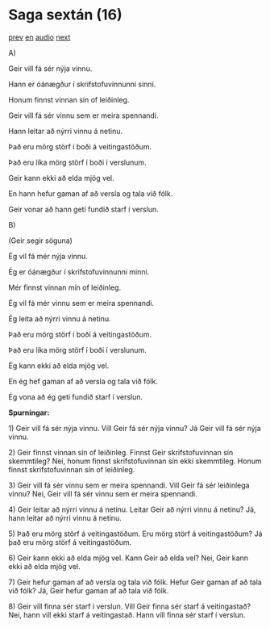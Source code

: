 # Saga sextán (16)

[prev](../is/story_15.md)
[en](../en/story_16.md)
[audio](../audio/story_16.mp3)
[next](../is/story_17.md)

A\)

Geir vill fá sér nýja vinnu.

Hann er óánægður í skrifstofuvinnunni sinni.

Honum finnst vinnan sín of leiðinleg.

Geir vill fá sér vinnu sem er meira spennandi.

Hann leitar að nýrri vinnu á netinu.

Það eru mörg störf í boði á veitingastöðum.

Það eru líka mörg störf í boði í verslunum.

Geir kann ekki að elda mjög vel.

En hann hefur gaman af að versla og tala við fólk.

Geir vonar að hann geti fundið starf í verslun.

B\)

(Geir segir söguna)

Ég vil fá mér nýja vinnu.

Ég er óánægður í skrifstofuvinnunni minni.

Mér finnst vinnan mín of leiðinleg.

Ég vil fá mér vinnu sem er meira spennandi.

Ég leita að nýrri vinnu á netinu.

Það eru mörg störf í boði á veitingastöðum.

Það eru líka mörg störf í boði í verslunum.

Ég kann ekki að elda mjög vel.

En ég hef gaman af að versla og tala við fólk.

Ég vona að ég geti fundið starf í verslun.

**Spurningar:**

1\) Geir vill fá sér nýja vinnu. Vill Geir fá sér nýja vinnu? Já Geir
vill fá sér nýja vinnu.

2\) Geir finnst vinnan sín of leiðinleg. Finnst Geir skrifstofuvinnan
sín skemmtileg? Nei, honum finnst skrifstofuvinnan sín ekki skemmtileg.
Honum finnst skrifstofuvinnan sín of leiðinleg.

3\) Geir vill fá sér vinnu sem er meira spennandi. Vill Geir fá sér
leiðinlega vinnu? Nei, Geir vill fá sér vinnu sem er meira spennandi.

4\) Geir leitar að nýrri vinnu á netinu. Leitar Geir að nýrri vinnu á
netinu? Já, hann leitar að nýrri vinnu á netinu.

5\) Það eru mörg störf á veitingastöðum. Eru mörg störf á
veitingastöðum? Já það eru mörg störf á veitingastöðum.

6\) Geir kann ekki að elda mjög vel. Kann Geir að elda vel? Nei, Geir
kann ekki að elda mjög vel.

7\) Geir hefur gaman af að versla og tala við fólk. Hefur Geir gaman af
að tala við fólk? Já, Geir hefur gaman af að tala við fólk.

8\) Geir vill finna sér starf í verslun. Vill Geir finna sér starf á
veitingastað? Nei, hann vill ekki starf á veitingastað. Hann vill finna
sér starf í verslun.
